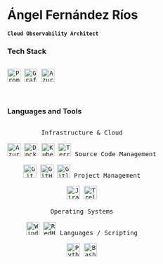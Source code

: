 # Ángel Fernández Ríos

**`Cloud Observability Architect`**

### Tech Stack
<div>
  <p style="display: inline-block;" align="center">
    <kbd>
        <img alt="Prometheus" width="30px" src="https://cdn.jsdelivr.net/gh/devicons/devicon/icons/prometheus/prometheus-original.svg"/>
        <img alt="Grafana" width="30px" src="https://cdn.jsdelivr.net/gh/devicons/devicon/icons/grafana/grafana-original.svg"/>
        <img alt="Azure" width="30px" src="https://cdn.jsdelivr.net/gh/devicons/devicon/icons/azure/azure-original.svg"/>
    </kbd>
  </p>
</div>
<br />

### Languages and Tools
<div>
  <p style="display: inline-block;" align="center">
    <kbd>
      <kbd>Infrastructure & Cloud</kbd>
      <br>
      <br>
        <img alt="Azure" width="30px" src="https://cdn.jsdelivr.net/gh/devicons/devicon/icons/azure/azure-original.svg"/>
        <img alt="Docker" width="30px" src="https://cdn.jsdelivr.net/gh/devicons/devicon/icons/docker/docker-plain.svg"/>
        <img alt="Kubernetes" width="30px" src="https://cdn.jsdelivr.net/gh/devicons/devicon/icons/kubernetes/kubernetes-plain.svg"/>
        <img alt="Terraform" width="30px" src="https://cdn.jsdelivr.net/gh/devicons/devicon/icons/terraform/terraform-original.svg"/>
    </kbd>
    <kbd>
      <kbd>Source Code Management</kbd>
      <br>
      <br>
        <img alt="Git" width="30px" src="https://cdn.jsdelivr.net/gh/devicons/devicon/icons/git/git-original.svg"/>
        <img alt="GitHub" width="30px" src="https://cdn.jsdelivr.net/gh/devicons/devicon/icons/github/github-original.svg"/>
        <img alt="Gitlab" width="30px" src="https://cdn.jsdelivr.net/gh/devicons/devicon/icons/gitlab/gitlab-original.svg"/>
    </kbd>
    <kbd>
      <kbd>Project Management</kbd>
      <br>
      <br>
        <img alt="Jira" width="30px" src="https://cdn.jsdelivr.net/gh/devicons/devicon/icons/jira/jira-original.svg"/>
        <img alt="Trello" width="30px" src="https://cdn.jsdelivr.net/gh/devicons/devicon/icons/trello/trello-plain.svg"/>
    </kbd>
    <br>
    <br>
    <kbd>
      <kbd>Operating Systems</kbd>
      <br>
      <br>
        <img alt="Windows" width="30px" src="https://cdn.jsdelivr.net/gh/devicons/devicon/icons/windows8/windows8-original.svg"/>
        <img alt="RedHat" width="30px" src="https://cdn.jsdelivr.net/gh/devicons/devicon/icons/redhat/redhat-original.svg"/>
    </kbd>
    <kbd>
      <kbd>Languages / Scripting</kbd>
      <br>
      <br>
        <img alt="Python" width="30px" src="https://cdn.jsdelivr.net/gh/devicons/devicon/icons/python/python-original.svg"/>
        <img alt="Bash" width="30px" src="https://cdn.jsdelivr.net/gh/devicons/devicon/icons/bash/bash-original.svg"/>
    </kbd>
  </p>
</div>
